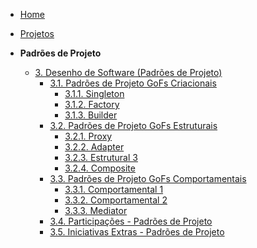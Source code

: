 <!-- docs/_sidebar.md -->

- [Home](./)
- [Projetos](/Projeto/Projeto.md)

- **Padrões de Projeto**
  - [3. Desenho de Software (Padrões de Projeto)](./PadroesDeProjeto/3.PadroesDeProjeto.md)
    - [3.1. Padrões de Projeto GoFs Criacionais](./PadroesDeProjeto/3.1.GoFsCriacionais.md)
      - [3.1.1. Singleton](./PadroesDeProjeto/3.1.1.Criacional1.md)
      - [3.1.2. Factory](./PadroesDeProjeto/3.1.2.Criacional2.md)
      - [3.1.3. Builder](./PadroesDeProjeto/3.1.3.Criacional3.md)
    - [3.2. Padrões de Projeto GoFs Estruturais](./PadroesDeProjeto/3.2.GoFsEstruturais.md)
      - [3.2.1. Proxy](./PadroesDeProjeto/3.2.1.Estrutural1.md)
      - [3.2.2. Adapter](./PadroesDeProjeto/3.2.2.Estrutural2.md)
      - [3.2.3. Estrutural 3](./PadroesDeProjeto/3.2.3.Estrutural3.md)
      - [3.2.4. Composite](./PadroesDeProjeto/3.2.3.Estrutural4.md)
    - [3.3. Padrões de Projeto GoFs Comportamentais](./PadroesDeProjeto/3.3.GoFsComportamentais.md)
      - [3.3.1. Comportamental 1](./PadroesDeProjeto/3.3.1.Comportamental1.md)
      - [3.3.2. Comportamental 2](./PadroesDeProjeto/3.3.2.Comportamental2.md)
      - [3.3.3. Mediator](./PadroesDeProjeto/3.3.3.Mediator.md)
    - [3.4. Participações - Padrões de Projeto](./PadroesDeProjeto/3.4.ParticipacoesPadroes.md)
    - [3.5. Iniciativas Extras - Padrões de Projeto](./PadroesDeProjeto/3.5.IniciativasExtras.md)
      
